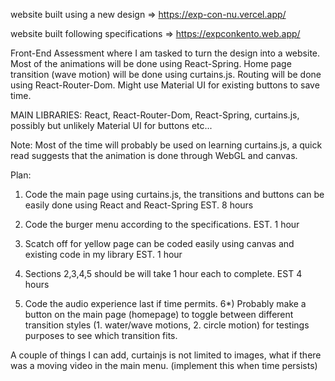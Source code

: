 website built using a new design => https://exp-con-nu.vercel.app/ 

website built following specifications => https://expconkento.web.app/

Front-End Assessment where I am tasked to turn the design into a website. Most of the animations will be done using React-Spring. Home page transition (wave motion) will be done using curtains.js. Routing will be done using React-Router-Dom. Might use Material UI for existing buttons to save time.

MAIN LIBRARIES: React, React-Router-Dom, React-Spring, curtains.js, possibly but unlikely Material UI for buttons etc...

Note: Most of the time will probably be used on learning curtains.js, a quick read suggests that the animation is done through WebGL and canvas.

Plan:

1) Code the main page using curtains.js, the transitions and buttons can be easily done using React and React-Spring EST. 8 hours

2) Code the burger menu according to the specifications. EST. 1 hour

3) Scatch off for yellow page can be coded easily using canvas and existing code in my library EST. 1 hour

4) Sections 2,3,4,5 should be will take 1 hour each to complete. EST 4 hours

5) Code the audio experience last if time permits. 6*) Probably make a button on the main page (homepage) to toggle between different transition styles (1. water/wave motions, 2. circle motion) for testings purposes to see which transition fits.

A couple of things I can add, curtainjs is not limited to images, what if there was a moving video in the main menu. (implement this when time persists) 
